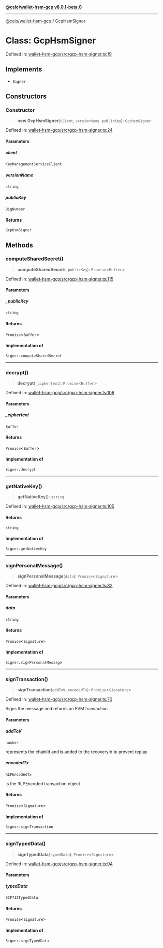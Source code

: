 [**@celo/wallet-hsm-gcp v8.0.1-beta.0**](../README.md)

***

[@celo/wallet-hsm-gcp](../README.md) / GcpHsmSigner

# Class: GcpHsmSigner

Defined in: [wallet-hsm-gcp/src/gcp-hsm-signer.ts:19](https://github.com/celo-org/developer-tooling/blob/master/packages/sdk/wallets/wallet-hsm-gcp/src/gcp-hsm-signer.ts#L19)

## Implements

- `Signer`

## Constructors

### Constructor

> **new GcpHsmSigner**(`client`, `versionName`, `publicKey`): `GcpHsmSigner`

Defined in: [wallet-hsm-gcp/src/gcp-hsm-signer.ts:24](https://github.com/celo-org/developer-tooling/blob/master/packages/sdk/wallets/wallet-hsm-gcp/src/gcp-hsm-signer.ts#L24)

#### Parameters

##### client

`KeyManagementServiceClient`

##### versionName

`string`

##### publicKey

`BigNumber`

#### Returns

`GcpHsmSigner`

## Methods

### computeSharedSecret()

> **computeSharedSecret**(`_publicKey`): `Promise`\<`Buffer`\>

Defined in: [wallet-hsm-gcp/src/gcp-hsm-signer.ts:115](https://github.com/celo-org/developer-tooling/blob/master/packages/sdk/wallets/wallet-hsm-gcp/src/gcp-hsm-signer.ts#L115)

#### Parameters

##### \_publicKey

`string`

#### Returns

`Promise`\<`Buffer`\>

#### Implementation of

`Signer.computeSharedSecret`

***

### decrypt()

> **decrypt**(`_ciphertext`): `Promise`\<`Buffer`\>

Defined in: [wallet-hsm-gcp/src/gcp-hsm-signer.ts:109](https://github.com/celo-org/developer-tooling/blob/master/packages/sdk/wallets/wallet-hsm-gcp/src/gcp-hsm-signer.ts#L109)

#### Parameters

##### \_ciphertext

`Buffer`

#### Returns

`Promise`\<`Buffer`\>

#### Implementation of

`Signer.decrypt`

***

### getNativeKey()

> **getNativeKey**(): `string`

Defined in: [wallet-hsm-gcp/src/gcp-hsm-signer.ts:105](https://github.com/celo-org/developer-tooling/blob/master/packages/sdk/wallets/wallet-hsm-gcp/src/gcp-hsm-signer.ts#L105)

#### Returns

`string`

#### Implementation of

`Signer.getNativeKey`

***

### signPersonalMessage()

> **signPersonalMessage**(`data`): `Promise`\<`Signature`\>

Defined in: [wallet-hsm-gcp/src/gcp-hsm-signer.ts:82](https://github.com/celo-org/developer-tooling/blob/master/packages/sdk/wallets/wallet-hsm-gcp/src/gcp-hsm-signer.ts#L82)

#### Parameters

##### data

`string`

#### Returns

`Promise`\<`Signature`\>

#### Implementation of

`Signer.signPersonalMessage`

***

### signTransaction()

> **signTransaction**(`addToV`, `encodedTx`): `Promise`\<`Signature`\>

Defined in: [wallet-hsm-gcp/src/gcp-hsm-signer.ts:70](https://github.com/celo-org/developer-tooling/blob/master/packages/sdk/wallets/wallet-hsm-gcp/src/gcp-hsm-signer.ts#L70)

Signs the message and returns an EVM transaction

#### Parameters

##### addToV

`number`

represents the chainId and is added to the recoveryId to prevent replay

##### encodedTx

`RLPEncodedTx`

is the RLPEncoded transaction object

#### Returns

`Promise`\<`Signature`\>

#### Implementation of

`Signer.signTransaction`

***

### signTypedData()

> **signTypedData**(`typedData`): `Promise`\<`Signature`\>

Defined in: [wallet-hsm-gcp/src/gcp-hsm-signer.ts:94](https://github.com/celo-org/developer-tooling/blob/master/packages/sdk/wallets/wallet-hsm-gcp/src/gcp-hsm-signer.ts#L94)

#### Parameters

##### typedData

`EIP712TypedData`

#### Returns

`Promise`\<`Signature`\>

#### Implementation of

`Signer.signTypedData`
